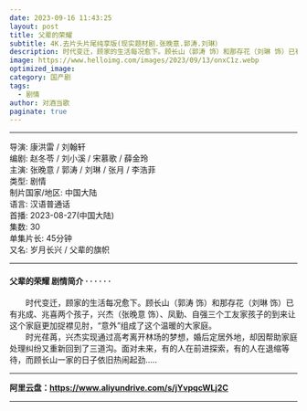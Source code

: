 ```yaml
---
date: 2023-09-16 11:43:25
layout: post
title: 父辈的荣耀
subtitle: 4K.去片头片尾纯享版(现实题材剧.张晚意.郭涛.刘琳）
description: 时代变迁，顾家的生活每况愈下。顾长山（郭涛 饰）和那存花（刘琳 饰）已有兆成、兆喜两个孩子，兴杰（张晚意 饰）、凤勤、自强三个工友家孩子的到来让这个家庭更加捉襟见肘，“意外”组成了这个温暖的大家庭长...
image: https://www.helloimg.com/images/2023/09/13/onxC1z.webp
optimized_image: 
category: 国产剧
tags:
  - 剧情
author: 对酒当歌
paginate: true
---
```




---

导演: 康洪雷 / 刘翰轩  
编剧: 赵冬苓 / 刘小溪 / 宋慕歌 / 薛金玲  
主演: 张晚意 / 郭涛 / 刘琳 / 张月 / 李浩菲  
类型: 剧情  
制片国家/地区: 中国大陆  
语言: 汉语普通话  
首播: 2023-08-27(中国大陆)  
集数: 30  
单集片长: 45分钟  
又名: 岁月长兴 / 父辈的旗帜  

---

#### 父辈的荣耀  剧情简介 · · · · · ·

　　时代变迁，顾家的生活每况愈下。顾长山（郭涛 饰）和那存花（刘琳 饰）已有兆成、兆喜两个孩子，兴杰（张晚意 饰）、凤勤、自强三个工友家孩子的到来让这个家庭更加捉襟见肘，“意外”组成了这个温暖的大家庭。  
　　时光荏苒，兴杰实现通过高考离开林场的梦想，婚后定居外地，却因帮助家庭处理纠纷又重新回到了三道沟。面对未来，有的人在前进探索，有的人在退缩等待，而顾长山一家的日子依旧热闹起劲.....  

---

**阿里云盘：<https://www.aliyundrive.com/s/jYvpqcWLj2C>**

---
